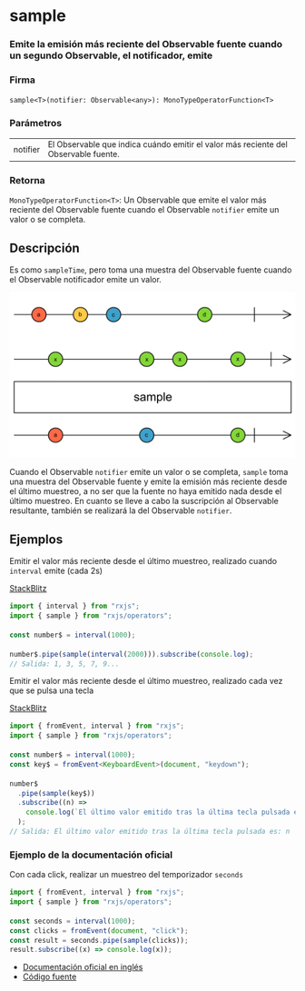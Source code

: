 # sample

### Emite la emisión más reciente del Observable fuente cuando un segundo Observable, el notificador, emite

### Firma

`sample<T>(notifier: Observable<any>): MonoTypeOperatorFunction<T>`

### Parámetros

<table>
<tr><td>notifier</td><td>El Observable que indica cuándo emitir el valor más reciente del Observable fuente.</td></tr>
</table>

### Retorna

`MonoTypeOperatorFunction<T>`: Un Observable que emite el valor más reciente del Observable fuente cuando el Observable `notifier` emite un valor o se completa.

## Descripción

Es como `sampleTime`, pero toma una muestra del Observable fuente cuando el Observable notificador emite un valor.

<img src="assets/images/marble-diagrams/filtering/sample.png" alt="Diagrama de canicas del operador sample">

Cuando el Observable `notifier` emite un valor o se completa, `sample` toma una muestra del Observable fuente y emite la emisión más reciente desde el último muestreo, a no ser que la fuente no haya emitido nada desde el último muestreo. En cuanto se lleve a cabo la suscripción al Observable resultante, también se realizará la del Observable `notifier`.

## Ejemplos

Emitir el valor más reciente desde el último muestreo, realizado cuando `interval` emite (cada 2s)

[StackBlitz](https://stackblitz.com/edit/rxjs-sample-1?file=index.html)

```javascript
import { interval } from "rxjs";
import { sample } from "rxjs/operators";

const number$ = interval(1000);

number$.pipe(sample(interval(2000))).subscribe(console.log);
// Salida: 1, 3, 5, 7, 9...
```

Emitir el valor más reciente desde el último muestreo, realizado cada vez que se pulsa una tecla

[StackBlitz](https://stackblitz.com/edit/rxjs-sample-2?file=index.ts)

```typescript
import { fromEvent, interval } from "rxjs";
import { sample } from "rxjs/operators";

const number$ = interval(1000);
const key$ = fromEvent<KeyboardEvent>(document, "keydown");

number$
  .pipe(sample(key$))
  .subscribe((n) =>
    console.log(`El último valor emitido tras la última tecla pulsada es: ${n}`)
  );
// Salida: El último valor emitido tras la última tecla pulsada es: n
```

### Ejemplo de la documentación oficial

Con cada click, realizar un muestreo del temporizador `seconds`

```javascript
import { fromEvent, interval } from "rxjs";
import { sample } from "rxjs/operators";

const seconds = interval(1000);
const clicks = fromEvent(document, "click");
const result = seconds.pipe(sample(clicks));
result.subscribe((x) => console.log(x));
```

- [Documentación oficial en inglés](https://rxjs-dev.firebaseapp.com/api/operators/sample)
- [Código fuente](https://github.com/ReactiveX/rxjs/blob/master/src/internal/operators/sample.ts)
